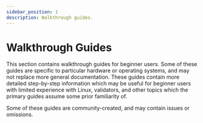 ```yaml
---
sidebar_position: 1
description: Walkthrough guides.
---
```


# Walkthrough Guides

This section contains walkthrough guides for beginner users. Some of these guides are specific to particular hardware or operating systems, and may not replace more general documentation. These guides contain more detailed step-by-step information which may be useful for beginner users with limited experience with Linux, validators, and other topics which the primary guides assume some prior familiarity of. 

Some of these guides are community-created, and may contain issues or omissions.
